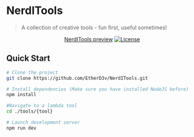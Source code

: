 # NerdITools
> A collection of creative tools - fun first, useful sometimes!

<div align="center">
  
  <a href="https://etherd3v.github.io/NerdITools/">NerdITools preview</a>
  [![License](https://img.shields.io/badge/license-MIT-blue.svg)](LICENSE)
  
</div>

## Quick Start

```bash
# Clone the project
git clone https://github.com/EtherD3v/NerdITools.git

# Install dependencies (Make sure you have installed NodeJS before)
npm install  

#Navigate to a lambda tool
cd ./tools/{tool}

# Launch development server
npm run dev

